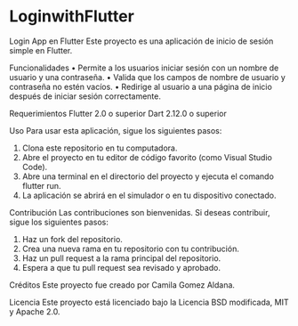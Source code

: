 # LoginwithFlutter

Login App en Flutter
Este proyecto es una aplicación de inicio de sesión simple en Flutter.	

Funcionalidades
•	Permite a los usuarios iniciar sesión con un nombre de usuario y una contraseña.
•	Valida que los campos de nombre de usuario y contraseña no estén vacíos.
•	Redirige al usuario a una página de inicio después de iniciar sesión correctamente.

Requerimientos
Flutter 2.0 o superior
Dart 2.12.0 o superior

Uso
Para usar esta aplicación, sigue los siguientes pasos:
1.	Clona este repositorio en tu computadora.
2.	Abre el proyecto en tu editor de código favorito (como Visual Studio Code).
3.	Abre una terminal en el directorio del proyecto y ejecuta el comando flutter run.
4.	La aplicación se abrirá en el simulador o en tu dispositivo conectado.

Contribución
Las contribuciones son bienvenidas. Si deseas contribuir, sigue los siguientes pasos:
1.	Haz un fork del repositorio.
2.	Crea una nueva rama en tu repositorio con tu contribución.
3.	Haz un pull request a la rama principal del repositorio.
4.	Espera a que tu pull request sea revisado y aprobado.

Créditos
Este proyecto fue creado por Camila Gomez Aldana.

Licencia
Este proyecto está licenciado bajo la Licencia BSD modificada, MIT y Apache 2.0.


